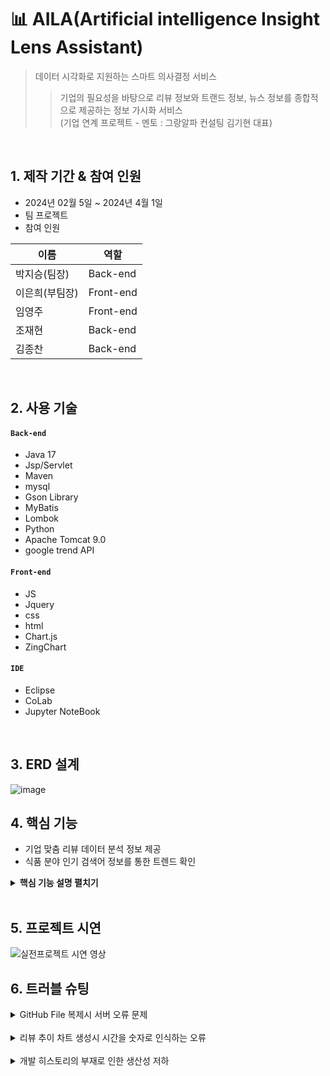 # 📊 AILA(Artificial intelligence Insight Lens Assistant)
> 데이터 시각화로 지원하는 스마트 의사결정 서비스
>> 기업의 필요성을 바탕으로 리뷰 정보와 트랜드 정보, 뉴스 정보를 종합적으로 제공하는 정보 가시화 서비스   
>> (기업 연계 프로젝트 - 멘토 : 그랑알파 컨설팅 김기현 대표)

</br>

## 1. 제작 기간 & 참여 인원
- 2024년 02월 5일 ~ 2024년 4월 1일
- 팀 프로젝트
- 참여 인원

| 이름 | 역할 |
|---|---|
| 박지승(팀장) |Back-end |
| 이은희(부팀장) |Front-end |
| 임영주 |Front-end |
| 조재현 |Back-end |
| 김종찬 |Back-end |


</br>

## 2. 사용 기술
#### `Back-end`
  - Java 17
  - Jsp/Servlet
  - Maven
  - mysql
  - Gson Library
  - MyBatis
  - Lombok
  - Python
  - Apache Tomcat 9.0
  - google trend API

#### `Front-end`
  - JS
  - Jquery
  - css
  - html
  - Chart.js
  - ZingChart

#### `IDE`
  - Eclipse
  - CoLab
  - Jupyter NoteBook

</br>

## 3. ERD 설계
![image](https://github.com/SMHRD-2021-KDT-AI-16/AILA-Repo/assets/152379672/bb46083e-1394-4c18-b856-33a8167c75c2)

## 4. 핵심 기능
- 기업 맞춤 리뷰 데이터 분석 정보 제공
- 식품 분야 인기 검색어 정보를 통한 트렌드 확인


<details>
<summary><b>핵심 기능 설명 펼치기</b></summary>
<div markdown="1">

### 4.1. 전체 흐름

![image](https://github.com/SMHRD-2021-KDT-AI-16/AILA-Repo/assets/152379672/eadf7276-ea1a-44af-bd79-fc1b00dda354)


### 4.2. 사용자 요청

- **기업의 필요성에 따른 리뷰 데이터 분석결과**
  - 기업이 원하는 품목에 관한 리뷰데이터 분석결과를 차트로 가시화<br>
    <img src="https://github.com/SMHRD-2021-KDT-AI-16/AILA-Repo/assets/152379672/4e5d5e6e-7e96-42e4-9858-3ba783664e1a" width="450px" height="300px" title="px(픽셀) 크기 설정"></img>
- **식품인기검색어TOP10과 인기검색어 관한 연관검색어 검색량 날씨API를 가시화**
  - Openweathermap에서 지방별 날씨를 시각화
  - 일간 인기검색어를 네이버API에서 가져오고 그에 관련된 연관검색어 검색량을 데이터 베이스에 저장
  - 데이터 베이스에서 가져온 연관검색어 검색량을 ChartJS로 가시화<br>
    <img src="https://github.com/SMHRD-2021-KDT-AI-16/AILA-Repo/assets/152379672/6ba65855-acca-48dc-a03f-e39d02b1b267" width="450px" height="300px" title="px(픽셀) 크기 설정"></img>
- **일간검색어TOP10과 검색어와관련된 뉴스링크**
  - 구글 API에서 일간 검색어 TOP10을 데이터 베이스에 저장
  - 데이터 베이스에서 일간 검색어 TOP10을 이용하여 네이버에 검색 후 뉴스 탭에서 뉴스 링크를 크롤링
  - 일간 검색어 TOP10 클릭시 해당 검색어 관련 뉴스 타이틀 TOP10을 가시화
  - 뉴스 타이틀 클릭시 해당 뉴스 페이지로 이동<br>
   <img src="https://github.com/SMHRD-2021-KDT-AI-16/AILA-Repo/assets/152379672/cd9b783f-1ecf-46f5-ab7b-2f30030e056f" width="450px" height="300px" title="px(픽셀) 크기 설정"></img>
### 4.3. Controller

- **요청 처리**
  - 화면에서 요청된 데이터 값을 Service로 전달해줍니다.

- **결과 응답**
  - Service 계층에서 넘어온 로직 처리 결과를 jsp로 전달해줍니다.

### 4.4. Service

- **JsonArray / text/plain 방식으로 데이터 변환** 
  - 데이터 베이스에서 받아온 데이터를 jsp파일에서 사용할 수 있게 하기 위해 데이터를 변환합니다.

### 4.5. DAO



</div>
</details>

</br>

## 5. 프로젝트 시연
![실전프로젝트 시연 영상](https://github.com/SMHRD-2021-KDT-AI-16/AILA-Repo/assets/144122046/0808851f-6fb6-4c70-930e-4cbd25aff69b)

## 6. 트러블 슈팅
<details>
<summary>GitHub File 복제시 서버 오류 문제</summary>
<div markdown="1">
  
  - TomcatServer 삭제 후 Server 재설정으로 해결.
  
</div>
</details>

</br>
<details>
<summary>리뷰 추이 차트 생성시 시간을 숫자로 인식하는 오류</summary>
<div markdown="1">
  
  - 데이터베이스에서 가져온 String으로 되어있는 yyyy-mm 형식의 날짜를 request 객체에 담아 세션에 담는 경우
  - java script에서 사용을 할 때 문자열이 아닌 숫자로 인식을 하여 yyyy-mm의 형식이 아닌
  - yyyy숫자 빼기 mm의 형태로 인식을 하여 yyyy-mm의 날짜가 아닌 4자리 수의 숫자 형태로 나타남.
  - 이를 해결하기 위해 보내는 형식을 배열에 담는 것이 아닌 json형태로 키값에 따른 문자열로 받아오게 변경하는 형식으로 해결.
  
</div>
</details>
</br>
<details>
<summary> 개발 히스토리의 부재로 인한 생산성 저하</summary>
<div markdown="1">
  - 개발 중간중간 히스토리를 남기지 않고 진행을 하다가 오류가 생긴경우 히스토리가 없었기 때문에
  - 모든 코드를 뜯어보며 오류가 생성된 원인을 찾기위해 너무 많은 시간을 소요하여 개발일정을 맞추지 못하는 경우가 생김.
  - 특정 부분의 개발을 하였을 경우 작업 중간중간 히스토리를 남기는 작업을 진행
  - 히스토리를 남긴 이후로 생산성이 증가

</div>
</details>
<!--
## 6. 회고 / 느낀점
>
-->
